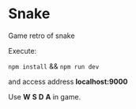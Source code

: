 # Snake
Game retro of snake

Execute:


`npm install` && `npm run dev`


and access address **localhost:9000**


Use **W** **S** **D** **A** in game.
